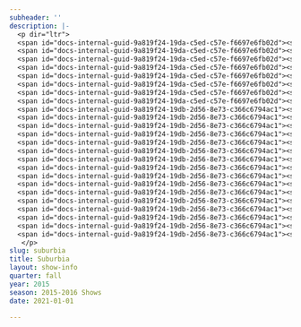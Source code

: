 ```yaml
---
subheader: ''
description: |-
  <p dir="ltr">
  <span id="docs-internal-guid-9a819f24-19da-c5ed-c57e-f6697e6fb02d"><span><strong>Ty Easley </strong>(Tim)</span><span> is beginning his fourth-year at the University of Chicago as a Math and Physics double major in the College. He is the current Administrative Director of UChicago's Commedia dell'Arte troupe Attori Senza Paura and served as their Artistic Director the previous year. He has also been involved in a number of UT/TAPS productions in a number of roles, mostly sound and music (</span><span><em>Henry V,</em> <em>Cabaret</em></span><span>). Last winter, he had the pleasure of puppeteering the Demon Cat in FlipFlap Productions' show </span><span><em>The Temp</em> </span><span>and playing the King Bee in Le Vorris and Vox's </span><em><span>Winter's Thaw</span></em><span>.</span></span></p> <p dir="ltr">
  <span id="docs-internal-guid-9a819f24-19da-c5ed-c57e-f6697e6fb02d"><span><strong>Jeremy Rodriguez</strong> (Buff) </span><span>is a fourth-year in the College majoring in Economics and minoring in Cinema and Media Studies.  He has appeared in previous University Theater productions including </span><em><span>Macbeth</span></em><span> (Macbeth) and </span><em><span>Fool for Love</span></em><span> (Eddie). As well as </span><span><em>The Tempest</em> </span><span>(Caliban) with Two Brothers Productions.</span></span></p><p dir="ltr">
  <span id="docs-internal-guid-9a819f24-19da-c5ed-c57e-f6697e6fb02d"><span><strong>Alex Hearn</strong> (Jeff)</span><span> is a second-year in the College studying Public Policy and TAPS. He has previously acted as Nagg in </span><em><span>Endgame</span></em><span> and Steve in </span><span><em>A Streetcar Named Desire</em> </span><span>(Fall 2014). Last spring, he directed </span><em><span>Rumors</span></em><span> by Neil Simon. He is also the secretary of UT Committee and performs as Pulcinella in UChicago Commedia. </span></span></p><p dir="ltr">
  <span id="docs-internal-guid-9a819f24-19da-c5ed-c57e-f6697e6fb02d"><span><strong>Kaiser Ahmed</strong> (Nazeer) </span><span>is a Chicago based actor &amp; director. Previously seen on stage last season in Jackalope Theatre's production of </span><em><span>Lunacy</span></em><span><em>!</em> &amp; Rasaka Theatre's </span><em><span>Nice Indian Boy</span></em><span>, you can see Kaiser next as Medvedenko in </span><em><span>The Seagull </span></em><span>at The Artistic Home Theatre coming this spring. Graduating from Columbia College Chicago's Theatre Directing program in 2008, Kaiser has also held positions as Founding Artistic Director of Jackalope, current Associate Artistic Director of Jackalope and Ensemble Member of The Artistic Home. Kaiser is a 2015-16 Eugene O'Neill National Directors Fellowship Finalist. You can currently see his directing work in </span><em><span>Washer/Dryer</span></em><span> for Rasaka Theatre playing at Victory Gardens through Oct. 11th, and then in </span><span><em>The Raid</em> </span><span>for Jackalope Theatre playing Nov. 4th - Dec. 12th. </span></span></p> <p dir="ltr">
  <span id="docs-internal-guid-9a819f24-19da-c5ed-c57e-f6697e6fb02d"><span><strong>Arya Daire</strong> (Pakeeza) </span><span> received her B.S. in Radio/TV/Film and English Literature at Northwestern University.  TV credits include </span><em><span>A Christmas Carol</span><span> - </span><span>The Concert</span></em><span> and  </span><em><span>Chicago Fire</span></em><span>.  Chicago theater credits include </span><span><em>Inana</em> </span><span>with TimeLine Theatre, </span><span><em>Samsara</em> </span><span>with Victory Gardens Theatre, </span><em><span>Principal Principle </span></em><span>with Stage Left Theatre, </span><em><span>Rudolph the Red-Nosed Reindeer: The Musical</span></em><span><em> </em>with Emerald City Theatre,</span><span> <em>Much Ado About Nothing</em> </span><span>with Rasaka Theatre, </span><span><em>Disconnect</em> </span><span>with Victory Gardens Theatre and </span><span><em>The 25th Annual Putnam County Spelling Bee</em> </span><span>with the Beverly Arts Center.  Arya is represented by Stewart Talent.</span></span></p><p dir="ltr">
  <span id="docs-internal-guid-9a819f24-19da-c5ed-c57e-f6697e6fb02d"><span><strong>Emma Maltby </strong>(Bee-Bee) </span><span>is a second-year potential TAPS and English double major. With UT, she has performed in </span><em><span>Rumors</span></em><span><em> </em>(Chris Gorman), </span><em><span>Macbeth</span></em><span> (Lady Macduff), and a workshop of </span><span>Selections from <em>Angels in America</em> </span><span>(Harper Pitt) as well as several Theater [24] festivals. She currently serves as a member of UT's Student Committee. </span></span></p><p dir="ltr">
  <span id="docs-internal-guid-9a819f24-19da-c5ed-c57e-f6697e6fb02d"><span><strong>Sophie Kennedy</strong> (Sooze) </span><span>is a fourth-year TAPS and Political Science major. A writer and performer, she has acted in many UT, TAPS, and Dean's Men shows. She currently serves as Pubicity Manager on TAPS Admin Student Staff.</span></span></p> <p dir="ltr">
  <span id="docs-internal-guid-9a819f24-19da-c5ed-c57e-f6697e6fb02d"><span><strong>Gabriel Garey Levine </strong>(Pony/Original Music) </span><span>is a third-year studying Fundamentals and Computational Neuroscience. Previous UT Credits: </span><span> <em>Love's Labours Lost</em>, <em>Cowboy Mouth</em>,<em> Endgame</em>, <em>Godspell</em>, <em>Hamletmachine</em></span><span>, Theater [24], and New Work Week. Other credits include </span><span><em>The Heart's Impatience</em> </span><span>(Shuffle Foot Theatre), </span><span>T<em>hrough the Window</em>, <em>Diary of a Madman</em>, </span><span>and</span><span> <em>Red</em></span><span>. Gabriel serves as a member of UT Student Committee.</span></span></p><p><span id="docs-internal-guid-9a819f24-19da-c5ed-c57e-f6697e6fb02d"><span><strong>Elisabeth Del Toro</strong> (Erica)</span><span> is a fourth-year TAPS major. She has acted for University Theater in </span><span><em>This Is How It Goes</em>, <em>Closer</em>, <em>Cabaret</em>, <em>Godspell</em>, <em>Grey Gardens</em>, <em>House of Yes</em>, Drowsy <em>Chaperone</em>, add <em>ALICES</em></span><span>, run crew for </span><em><span>Henry VI</span></em><span>, assistant sound design with </span><em><span>Glass Menagerie</span></em><span>, and did the .gif design for </span><em><span>Hamlion</span></em><span>, and directed a Commedia dell’Arte musical </span><em><span>Cherry Poppins</span></em><span>. Elisabeth is also a curator of the Theater[24] Festival and Chair of the University Theater Committee.</span></span></p><p dir="ltr">
  <span id="docs-internal-guid-9a819f24-19db-2d56-8e73-c366c6794ac1"><span><strong>Shade Murray</strong> </span><span>(Director) </span><span>is a lecturer in the TAPS program at University of Chicago. Professional directing credits include the upcoming world premieres of Brett Neveu's </span><span><em>Pilgrim's Progress</em> </span><span>and Ike Holter's </span><span>Sender</span><span>, both at A Red Orchid Theater, where he is an ensemble member.  Also at A Red Orchid:</span><span> <em>Accidentally Like a Martyr</em>,<em> Mud Blue Sky,</em> <em>Trevor,</em> <em>The Aliens</em>, <em>The Butcher of Baraboo</em>, <em>Abigail's Party</em> </span><span>and</span><span> <em>Kimberly Akimbo</em></span><span>. Other Chicago directing credits include productions at Steppenwolf Theater Company, Writers' Theatre, Victory Gardens, Second City, Steep Theater, Next Theater, Wildclaw Theater, Strawdog Theatre, Cole Theater, Roadworks Productions, and others.</span></span></p><p dir="ltr">
  <span id="docs-internal-guid-9a819f24-19db-2d56-8e73-c366c6794ac1"><span><strong>Julia Santha</strong> (Assistant Director) </span><span>is a fourth-year majoring in Law, Letters and Society and Theater and Performance Studies. Previously, she has directed Samuel Beckett's </span><em><span>Endgame</span></em><span>, Sam Shepard's </span><em><span>Fool for Love</span></em><span>, and a scene from David Mamet's </span><em><span>Boston Marriage</span></em><span>.</span></span></p> <p dir="ltr">
  <span id="docs-internal-guid-9a819f24-19db-2d56-8e73-c366c6794ac1"><span><strong>Laura Ashlock</strong> (Production Manager) </span><span>has been Stage Managing and Production Managing professionally for the past 10 years. She comes to University Theatre from Emerald City Theatre Company, where she served as Production Manager, overseeing all of the mainstage and touring productions. Laura has also worked at Steppenwolf Theatre Company as the Production Management Apprentice and at Chicago Shakespeare Theatre as the Production Management Intern. Her Stage Management Highlights include roles as the Resident Stage Manager at the Dorset Theater Festival in Vermont and Stage Manager for the Human Festival in Chicago, as well as work for numerous new plays and world premieres. Laura holds a BFA in Stage Management from The Theatre School - DePaul University.</span></span></p> <p dir="ltr">
  <span id="docs-internal-guid-9a819f24-19db-2d56-8e73-c366c6794ac1"><span><strong>Claire Haupt</strong> (Assistant Production Manager) </span><span>is a third-year Theatre and Performance Studies major in the college. She has studied with and under peer, university, and professional production managers and looks forward to a career in arts management. She has past experience in acting, stage management, and scenic building. Currently, Claire is a proud production manager in University Theatre. </span></span></p><p dir="ltr">
  <span id="docs-internal-guid-9a819f24-19db-2d56-8e73-c366c6794ac1"><span><strong>Natalie Wagner</strong> (Stage Manager) </span><span>is a third-year student majoring in Law, Letters, and Society. Her UT stage management credits include </span><span><em>Endgame</em>, <em>The Effect of Gamma Rays on Man-in-the-Moon Marigolds</em></span><span>, and four mainstage shows as ASM. She serves as UT Committee's Treasurer and as a Curator for the quarterly Theater[24] festival. Additionally, she has worked on multiple summer theater festivals in NYC, including two New York Musical Theatre Festival productions: </span><em><span>Spot on the Wall</span></em><span> (PA) and the concert </span><span><em>Beyond Words</em> </span><span>(SM).</span></span></p><p dir="ltr">
  <span id="docs-internal-guid-9a819f24-19db-2d56-8e73-c366c6794ac1"><span><strong>Alice Sheehan</strong> (Assistant Stage Manager) </span><span>is a second-year student double majoring in NELC and TAPS. She has worked in both lighting design and stage management. Her credits include </span><em><span>Endgame</span></em><span> (ALD), </span><em><span>Amadeus</span></em><span> (LD), </span><em><span>Love's Labour's Lost </span></em><span>(ME), and </span><span><em>This Is How It Goes</em> </span><span>(Assistant Floor Manager). </span></span></p><p dir="ltr">
  <span id="docs-internal-guid-9a819f24-19db-2d56-8e73-c366c6794ac1"><span><strong>Ryan Bourque</strong> (Fight Choreography) </span><span>most recently acted in and designed fights for The Hypocrites’ twelve-hour Greek adaptation </span><em><span>All Our Tragic</span></em><span>, and designed a 13 minute fight for Chuck Mee's world premiere of </span><span><em>The Glory of The World</em>,</span><span> at the 2015 Humana Festival. He has acted in </span><em><span>Cyrano De Bergerac </span></em><span>(Chicago Shakespeare Theater), </span><span><em>The Mikado</em>, <em>Sophocles: Seven Sicknesses</em>, <em>Woyzeck</em>, <em>The Pirates of Penzance</em>, </span><span>(The Hypocrites), </span><em><span>The Earl</span></em><span> (The Inconvenience), </span><em><span>Cherrywood</span></em><span><em> </em>(Mary Arrchie), and </span><span><em>Chicago PD</em>. </span><span>He has choreographed fights for<em> </em></span><span><em>Death and the Maiden,</em> <em>Appropriate</em>, <em>Oedipus El Rey</em>,</span><span> (Victory Gardens), </span><span><em>The Lord of the Flies</em>,<em> Leveling Up</em>, <em>Marie Antoinette</em>, <em>The Book Thief</em> </span><span>(Steppenwolf Theatre Company), </span><span><em>Hit The Wall,</em> <em>The Earl</em>, </span><span>(The Inconvenience), </span><span><em>All Our Tragic</em>, <em>Coriolanus</em>, <em>Romeo Juliet</em>, <em>Sophocles: Seven Sicknesses</em>, <em>Woyzeck</em> </span><span>(The Hypocrites), and </span><em><span>Exit Strategy</span></em><span> (Jackalope). He is a 2015 Equity Jeff Awards nominee for </span><span><em>All Our Tragic</em>,</span><span> and a 2013 Jeff Award winner for his fights in </span><em><span>Coriolanus</span></em><span>. As a freelance photographer, he captures Dance, Theatre, and Music, and he is a company member to The Inconvenience, and The Hypocrites. </span></span></p><p dir="ltr">
  <span id="docs-internal-guid-9a819f24-19db-2d56-8e73-c366c6794ac1"><span><strong>Dan Stratton</strong> (Scenic Designer) </span><span>studied Art at the University of Michigan and received his MFA from Northwestern University. He teaches stage design at Columbia College, and North Central College. He is an artistic associate with Steep Theatre, and resident scenic designer at Silk Road Rising. Design credits include </span><span>Balm in Gilead</span><span> - Griffin Theatre, </span><em><span>A Kid Like Jake</span></em><span> - About Face Theatre, </span><em><span>Othello</span></em><span><em> </em>-The Gift Theatre, </span><em><span>The Tennessee Williams Project</span></em><span> - The Hypocrites; </span><em><span>Paulus</span></em><span> - Silk Road Rising; </span><span>Motortown</span><span> - Steep Theatre; </span><span>The Beautiful Dark</span><span> - RedTwist Theatre;</span><span> Invasion!</span><span> - Silk Road Rising; </span><span><em>Fallow</em> </span><span>- Steep Theatre; </span><em><span>The Knowledge</span></em><span> - Steep; </span><em><span>The Lake Effect</span></em><span> - Silk Road Rising; </span><em><span>The Aliens</span></em><span> - A Red Orchid Theatre; </span><span><em>Moment</em> </span><span>- Steep; </span><span>Festen</span><span> - Steep; </span><em><span>Posh</span></em><span> - Fool's Fury; </span><em><span>Respiced: a Silk Road Cabaret</span></em><span> - Silk Road Rising; </span><em><span>Love and Money</span></em><span><em> </em>- Steep; </span><span>Lakeboat</span><span> -  Steep; </span><em><span>As You Like It </span></em><span><em>- Two Pence Shakespeare</em>;</span><span> <em>Peter Pan: A Play</em> </span><span>- LookingGlass Theatre; </span><span><em>Suicide Inc.</em> </span><span>- Gift Theatre Company; </span><em><span>Abigail's Party</span></em><span> - A Red Orchid Theatre;<em> </em></span><span><em>Kill the Old Torture their Young</em> </span><span>- Steep; and </span><em><span>R.U.R.</span></em><span> - Strawdog Theatre Company.  </span></span></p><p dir="ltr">
  <span id="docs-internal-guid-9a819f24-19db-2d56-8e73-c366c6794ac1"><span><strong>Ben Carcello</strong> (Technical Director) </span><span>worked for two years as Technical Director at Presbyterian College. He has also worked as a carpenter for Lookingglass Theatre Company and Chicago Shakespeare Theater. He holds a bachelor’s degree in Theatre Design and Production from Illinois State University.</span></span></p><p dir="ltr">
  <span id="docs-internal-guid-9a819f24-19db-2d56-8e73-c366c6794ac1"><span><strong>Jenny Pinson</strong> (Properties Manager) </span><span>has been a freelance Properties Designer in Chicago since 2006, when she graduated from The Theatre School of DePaul University with her BFA in Theatre Technology.  She has had the opportunity to work with a variety of theatre companies in the Chicagoland area including Theater Wit, Redtwist Theatre, Oakton Community College, Route 66 Theatre Company, TUTA, Drury Lane Oakbrook, and Emerald City Theatre Company, among others.</span></span></p><p dir="ltr">
  <span id="docs-internal-guid-9a819f24-19db-2d56-8e73-c366c6794ac1"><span><strong>Mike Durst</strong> (Lighting Design)</span><span> is an A Red Orchid ensemble member where his designs include </span><span><em>Simpatico</em>, <em>The Opponent</em>, </span><span>and</span><span> <em>Sky</em></span><span>. Off-Broadway credits include: </span><em><span>Extinction</span></em><span> (Cherry Lane); </span><em><span>Secrets of the Trade</span></em><span> (Primary Stages); </span><em><span>The Opponent</span></em><span> (59e59). National Tours: </span><span><em>‘It’s Always Sunny in Philadelphia’</em>, <em>The Nightman Cometh</em>. <em>Buyer&amp;Cellar </em></span><span>(Associate Designer). Other designs include </span><em><span>Come Back, Little Sheba</span></em><span> (The Huntington. Boston), </span><em><span>Mr. Burns</span></em><span><em> </em>(Theater Wit), </span><em><span>Our Class </span></em><span>(Jeff Nomination)</span><span>, <em>Both Your Houses</em></span><span><em> </em>(Remy Bumppo), </span><span><em>Still Alice</em>, <em>The Great Fire </em></span><span>(Lookingglass Theatre); Mike also serves as a lighting consultant for theatrical renovations including the Gray Center at University of Chicago and Circle Theater in Los Angeles. Mike has received Chicago’s Jeff Award (Equity Wing), Los Angeles Ovation Award, and San Diego’s Craig Noel Award. </span></span></p><p dir="ltr">
  <span id="docs-internal-guid-9a819f24-19db-2d56-8e73-c366c6794ac1"><span><strong>Bennett Foley </strong>(Light Board Operator/ Assistant Lighting Designer) </span><span>is a </span><span>second-year Computer Science major in the college who has worked on three UT shows in the past: </span><em><span>Macbeth</span></em><span> as Light Board Operator, </span><em><span>Fifth Planet</span></em><span> as Assistant Stage Manager, and </span><em><span>Love's Labour's Lost</span></em><span> as Stage Manager. </span></span></p><p dir="ltr">
  <span id="docs-internal-guid-9a819f24-19db-2d56-8e73-c366c6794ac1"><span><strong>Jessica Doyle</strong> (Master Electrician) </span><span>is a freelance lighting designer, assistant, and master electrician who's been located in Chicago for about a year now. She graduated from Michigan State University in 2013 with a BFA in Theatre Design &amp; Production, concentrating in lighting design. Her design work can be most frequently seen at Mudlark Theatre Company, a children's theater in Evanston. This summer Jessica completed the lighting design internship at Williamstown Theatre Festival in Massachusetts. </span></span></p><p dir="ltr">
  <span id="docs-internal-guid-9a819f24-19db-2d56-8e73-c366c6794ac1"><span><strong>Christine Pascual </strong>(Costume Designer)</span><span> is a freelance costume designer based in Chicago.  Most recently she designed the world premiere of</span><span> <em>Feathers and Teeth</em></span><span>, the workshop productions of </span><span><em>Feathers and Teeth</em>, <em>Carlyle</em>, </span><span>and </span><span><em>The Magic Play</em> </span><span>for New Stages 2014, New Stage 2012 and New Stage 2013, </span><em><span>The Happiest Song Plays Last</span></em><span> for the Goodman Theatre.  Other Goodman credits include </span><span><em>Fish Men</em>; <em>El Nogalar; Massacre</em> <em>(Sing to Your Children) </em></span><span>(co-production with Teatro Vista); Congo Square Theatre Company’s</span><span> <em>Black Nativity</em> </span><span>and Joe Turner’s </span><em><span>Come and Gone</span></em><span><em> </em>(co-production with Congo Square Theatre Company). Recent credits include </span><em><span>The Island</span></em><span> at American Players Theatre,  </span><em><span>The Projects</span></em><span> and </span><em><span>The Royale</span></em><span> at American Theater Company,</span><span>Tamer of Horses, <em> A View from the Bridge</em>, <em>Between You, Me </em></span><em><span>and</span></em><span><em> the Lampshade</em> </span><span>at Teatro Vista. Other Chicago credits include </span><span><em>Disconnect</em>, <em>The Elaborate Entrance of Chad Deity</em>, <em>Relatively Close</em>, <em>The Romance of Magno Rubio</em>, <em>Hambone,</em> <em>Blackbird </em></span><em><span>and </span></em><span><em>We are Proud to Present...</em>, </span><span>at Victory Gardens Theater; </span><em><span>Bud, Not Buddy</span></em><span> at Chicago Children’s Theatre; </span><span><em>Trevor</em>, <em>Simpatico and Megacosm</em> </span><span>at A Red Orchid Theatre; </span><em><span>Tigers Be Still</span></em><span><em> </em>at Theatre Wit;  </span><span><em>Sizwe Banzi is Dead</em>, The Piano Lesson, <em>The First Breeze of Summer</em></span><em><span> and </span></em><span><em>Flyin’ West</em> </span><span>at Court Theatre; </span><em><span>Our Lady of the Underpass</span></em><span> at 16th Street Theater and Teatro Vista; <em>T</em></span><span><em>he House on Mango Street</em> </span><span>at Steppenwolf Theatre Company; </span><span><em>Welcome to Arroyo’s</em>, <em>It’s a Wonderful Life</em>, <em>True West</em>, <em>Topdog/Underdog</em>, T<em>he People’s Temple</em></span><span> and </span><span><em>Living Out</em> </span><span>at American Theater Company; </span><span><em>Sanctified</em>, <em>St. James Infirmary</em>, <em>Seven Guitars</em>, <em>Elmina’s Kitchen</em>, <em>From the Mississippi Delta</em></span><span> and </span><em><span>A Soldier’s Play </span></em><span>at Congo Square Theatre Company; </span><span><strong>Ten Cent Night</strong> </span><span>at Chicago Dramatists and <em>Elliot, </em></span><em><span>a Soldier’s Fugue</span></em><span><em> </em>with Rivendell Theatre Ensemble and Teatro Vista at Steppenwolf Theatre Company. Regional credits include </span><span>T<em>he Island</em></span><span><em> </em>at American Players Theatre, </span><em><span>Fences</span></em><span> at Virginia Stage, and Joe Turners' </span><em><span>Come and Gone</span></em><span> at Centerstage,  Her off-Broadway credits include </span><span>T<em>he Elaborate Entrance of Chad Deity</em> </span><span>at Second Stage Theatre. Ms. Pascual was a 2010 Henry Hewes Design Award nominee and an exhibitor at the 2011 Prague Quadrennial and the 2012 United States Institute for Theatre Technology conference.</span></span></p> <p dir="ltr">
  <span id="docs-internal-guid-9a819f24-19db-2d56-8e73-c366c6794ac1"><span><strong>Joe Court</strong> (Sound Designer)</span><span> is a sound designer based out of Chicago since 2006. He is a company member with Mary-Arrchie Theatre Company. He has designed more than 90 shows since moving to Chicago with many different theater companies including: Mary-Arrchie, A Red Orchid, The Inconvenience, Theater Wit, Raven, TUTA, Haven, Emerald City,  Seanachai, Theatre Seven, Backstage, Boho, Lifeline, Pine Box, The Gift, University of Chicago, 59E59 (Off-Broadway, NYC), Clarence Brown Theatre (Knoxville, TN.), Great Lakers Theatre (Cleveland, OH),  Virginia Stage Company (Norfolk, VA), Actors Theatre of Indiana, and the Idaho, Lake Tahoe, and Illinois Shakespeare Festivals. From 2008 until 2012 Joe served as sound engineer for the Chicago production of the Tony Award-winning musical </span><span><em>Million Dollar Quarte</em>t</span><span>. He received a Joseph Jefferson Award nomination in 2009 for his design for </span><em><span>The Unseen</span></em><span> with A Red Orchid Theatre. He is a member of U.S.A. 829.</span></span></p><p dir="ltr">
  <span id="docs-internal-guid-9a819f24-19db-2d56-8e73-c366c6794ac1"><span><strong>Stephanie Slaven-Ruffing</strong> (Sound Board Operator)</span><span> is a second-year in the College majoring in Anthropology. She has previously worked on sound design for </span><em><span>The Effect of Gamma Rays on Man-in-the-Moon Marigolds</span></em><span> and SAMSU’S 2015 cultural show </span><em><span>Citylights</span></em><span>. She is currently sound designing UT’s production of </span><em><span>House of Cards</span></em><span> this fall and has also worked on </span><em><span>Closer</span></em><span> and </span><em><span>Fifth Planet</span></em><span>. </span></span></p><p>
   </p>
slug: suburbia
title: Suburbia
layout: show-info
quarter: fall
year: 2015
season: 2015-2016 Shows
date: 2021-01-01

---
```

